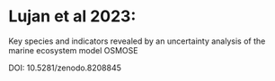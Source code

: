 # Lujan et al 2023: 
Key species and indicators revealed by an uncertainty analysis of the marine ecosystem model OSMOSE

DOI: 10.5281/zenodo.8208845 
